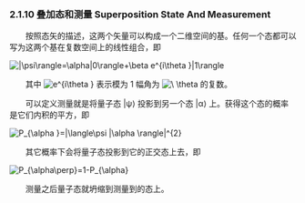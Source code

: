 ### 2.1.10 叠加态和测量 Superposition State And Measurement

&emsp;&emsp;按照态矢的描述，这两个矢量可以构成一个二维空间的基。任何一个态都可以写为这两个基在复数空间上的线性组合，即

<img src="https://latex.codecogs.com/gif.latex?\inline&space;\dpi{150}&space;|\psi\rangle=\alpha|0\rangle&plus;\beta&space;e^{i\theta&space;}|1\rangle" title="|\psi\rangle=\alpha|0\rangle+\beta e^{i\theta }|1\rangle" />

&emsp;&emsp;其中
<img src="https://latex.codecogs.com/gif.latex?\inline&space;\dpi{120}&space;e^{i\theta&space;}" title="e^{i\theta }" style="margin: auto; display: inline;"/>
表示模为 1 幅角为 <img src="https://latex.codecogs.com/gif.latex?\inline&space;\dpi{120}&space;\&space;\theta" title="\ \theta" style="margin: auto; display: inline;"/> 的复数。

&emsp;&emsp;可以定义测量就是将量子态 |ψ⟩ 投影到另一个态 |α⟩ 上。获得这个态的概率是它们内积的平方，即

<img src="https://latex.codecogs.com/gif.latex?\inline&space;\dpi{150}&space;P_{\alpha&space;}=|\langle\psi&space;|\alpha&space;\rangle|^{2}" title="P_{\alpha }=|\langle\psi |\alpha \rangle|^{2}" />

&emsp;&emsp;其它概率下会将量子态投影到它的正交态上去，即

<img src="https://latex.codecogs.com/gif.latex?\inline&space;\dpi{150}&space;P_{\alpha\perp}=1-P_{\alpha}" title="P_{\alpha\perp}=1-P_{\alpha}" />

&emsp;&emsp;测量之后量子态就坍缩到测量到的态上。